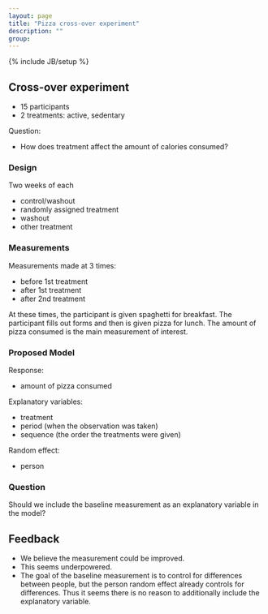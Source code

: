 ```yaml
---
layout: page
title: "Pizza cross-over experiment"
description: ""
group: 
---
```

{% include JB/setup %}

## Cross-over experiment

- 15 participants
- 2 treatments: active, sedentary

Question:

- How does treatment affect the amount of calories consumed?

### Design

Two weeks of each

- control/washout
- randomly assigned treatment
- washout
- other treatment

### Measurements

Measurements made at 3 times:

  - before 1st treatment
  - after 1st treatment
  - after 2nd treatment

At these times, the participant is given spaghetti for breakfast.
The participant fills out forms and then is given pizza for lunch. 
The amount of pizza consumed is the main measurement of interest. 

### Proposed Model

Response: 

  - amount of pizza consumed

Explanatory variables:

  - treatment
  - period (when the observation was taken)
  - sequence (the order the treatments were given)

Random effect:

  - person

### Question

Should we include the baseline measurement as an explanatory variable in the 
model?

## Feedback

- We believe the measurement could be improved.
- This seems underpowered.
- The goal of the baseline measurement is to control for differences between 
people, but the person random effect already controls for differences. 
Thus it seems there is no reason to additionally include the explanatory variable.

